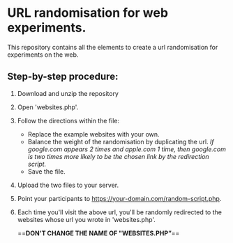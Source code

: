 # URL randomisation for web experiments.
This repository contains all the elements to create a url randomisation for experiments on the web.

## Step-by-step procedure: 
1. Download and unzip the repository
2. Open 'websites.php'.
3. Follow the directions within the file:
	* Replace the example websites with your own.
	* Balance the weight of the randomisation by duplicating the url. *If google.com appears 2 times and apple.com 1 time, then google.com is two times more likely to be the chosen link by the redirection script.*
	* Save the file.

4. Upload the two files to your server.
5. Point your participants to https://your-domain.com/random-script.php.
6. Each time you'll visit the above url, you'll be randomly redirected to the websites whose url you wrote in 'websites.php'.

	==**DON'T CHANGE THE NAME OF "WEBSITES.PHP”**==